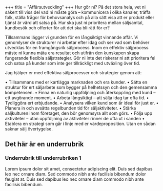 +++
title = "Affärsutveckling"
+++
Hur gör ni?
På det stora hela, vet ni säkert till viss del vad ni måste göra – kommunicera i olika kanaler, träffa folk, ställa frågor för behovsanalys och på alla sätt visa att er produkt eller tjänst är värd att satsa på. Hur ska just ni prioritera mellan säljsamtal, kundbesök och offerter för att det ska bli rätt för er? 

Tillsammans lägger vi grunden för en långsiktigt vinnande affär. Vi genomlyser de strukturer ni arbetar efter idag och ser vad som behöver utvecklas för en framgångsrik säljprocess. Inom en effektiv säljprocess måste ni kunna mäta era resultat och utifrån den kunskapen skapa fungerande flexibla säljstrategier. Gör ni inte det riskerar ni att prioritera fel och satsa på kunder som inte ger tillräckligt med utväxling över tid.

Jag hjälper er med effektiva säljprocesser och strategier genom att:

•	Tillsammans med er kartlägga marknaden och era kunder.
•	Sätta en struktur för ert säljarbete som bygger på helhetssyn och den gemensamma kompetensen.
•	Finna en naturlig uppföljning och återkoppling med kund – ett avgörande moment.
•	Arbeta långsiktigt – att sälja idag tar ofta tid. 
•	Tydliggöra ert erbjudande.
•	Analysera vilken kund som är ideal för just er.
•	Planera in och avsätta regelbunden tid för säljaktiviteter.
•	Stärka säljkulturen inom företaget, den bör genomsyra allt som görs. 
•	Följa upp aktiviteter – utan uppföljning av aktiviteter rinner de ofta ut i sanden
•	Etablera en strategi som går i linje med er värdeproposition. Utan en sådan saknar sälj övertygelse.



## Det här är en underrubrik
### Underrubrik till underrubriken 1
Lorem ipsum dolor sit amet, consectetur adipiscing elit. Duis sed dapibus leo nec ornare diam. Sed commodo nibh ante facilisis bibendum dolor feugiat at. Duis sed dapibus leo nec ornare diam commodo nibh ante facilisis bibendum.


